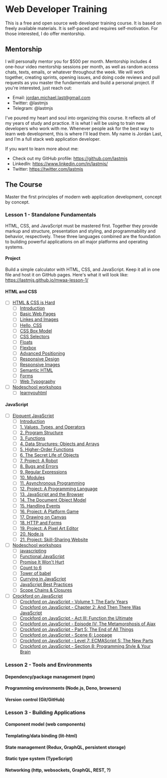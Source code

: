 # Web Developer Training

This is a free and open source web developer training course. It is based on freely available materials. It is self-paced and requires self-motivation. For those interested, I do offer mentorship.

## Mentorship

I will personally mentor you for $500 per month. Mentorship includes 4 one-hour video mentorship sessions per month, as well as random access chats, texts, emails, or whatever throughout the week. We will work together, creating sprints, opening issues, and doing code reviews and pull requests as you master the fundamentals and build a personal project. If you're interested, just reach out:

* Email: jordan.michael.last@gmail.com
* Twitter: @lastmjs
* Telegram: @lastmjs

I've poured my heart and soul into organizing this course. It reflects all of my years of study and practice. It is what I will be using to train new developers who work with me. Whenever people ask for the best way to learn web development, this is where I'll lead them. My name is Jordan Last, and I'm a full stack web application developer.

If you want to learn more about me:

* Check out my GitHub profile: https://github.com/lastmjs
* LinkedIn: https://www.linkedin.com/in/lastmjs/
* Twitter: https://twitter.com/lastmjs

## The Course

Master the first principles of modern web application development, concept by concept.

### Lesson 1 - Standalone Fundamentals

HTML, CSS, and JavaScript must be mastered first. Together they provide markup and structure, presentation and styling, and programmability and behavior, respectively. These three languages combined are the foundation to building powerful applications on all major platforms and operating systems.

#### Project

Build a simple calculator with HTML, CSS, and JavaScript. Keep it all in one file and host it on GitHub pages. Here's what it will look like: https://lastmjs.github.io/mwaa-lesson-1/

#### HTML and CSS

- [ ] [HTML & CSS is Hard](https://internetingishard.com/html-and-css/)
  - [ ] [Introduction](https://internetingishard.com/html-and-css/introduction/)
  - [ ] [Basic Web Pages](https://internetingishard.com/html-and-css/basic-web-pages/)
  - [ ] [Linkes and Images](https://internetingishard.com/html-and-css/links-and-images/)
  - [ ] [Hello, CSS](https://internetingishard.com/html-and-css/hello-css/)
  - [ ] [CSS Box Model](https://internetingishard.com/html-and-css/css-box-model/)
  - [ ] [CSS Selectors](https://internetingishard.com/html-and-css/css-selectors/)
  - [ ] [Floats](https://internetingishard.com/html-and-css/floats/)
  - [ ] [Flexbox](https://internetingishard.com/html-and-css/flexbox/)
  - [ ] [Advanced Positioning](https://internetingishard.com/html-and-css/advanced-positioning/)
  - [ ] [Responsive Design](https://internetingishard.com/html-and-css/responsive-design/)
  - [ ] [Responsive Images](https://internetingishard.com/html-and-css/responsive-images/)
  - [ ] [Semantic HTML](https://internetingishard.com/html-and-css/semantic-html/)
  - [ ] [Forms](https://internetingishard.com/html-and-css/forms/)
  - [ ] [Web Typography](https://internetingishard.com/html-and-css/web-typography/)
  
- [ ] [Nodeschool workshops](https://nodeschool.io)
  - [ ] [learnyouhtml](https://github.com/denysdovhan/learnyouhtml)

#### JavaScript
- [ ] [Eloquent JavaScript](https://eloquentjavascript.net/index.html)
  - [ ] [Introduction](https://eloquentjavascript.net/00_intro.html)
  - [ ] [1. Values, Types, and Operators](https://eloquentjavascript.net/01_values.html)
  - [ ] [2. Program Structure](https://eloquentjavascript.net/02_program_structure.html)
  - [ ] [3. Functions](https://eloquentjavascript.net/03_functions.html)
  - [ ] [4. Data Structures: Objects and Arrays](https://eloquentjavascript.net/04_data.html)
  - [ ] [5. Higher-Order Functions](https://eloquentjavascript.net/05_higher_order.html)
  - [ ] [6. The Secret Life of Objects](https://eloquentjavascript.net/06_object.html)
  - [ ] [7. Project: A Robot](https://eloquentjavascript.net/07_robot.html)
  - [ ] [8. Bugs and Errors](https://eloquentjavascript.net/08_error.html)
  - [ ] [9. Regular Expressions](https://eloquentjavascript.net/09_regexp.html)
  - [ ] [10. Modules](https://eloquentjavascript.net/10_modules.html)
  - [ ] [11. Asynchronous Programming](https://eloquentjavascript.net/11_async.html)
  - [ ] [12. Project: A Programming Language](https://eloquentjavascript.net/12_language.html)
  - [ ] [13. JavaScript and the Browser](https://eloquentjavascript.net/13_browser.html)
  - [ ] [14. The Document Object Model](https://eloquentjavascript.net/14_dom.html)
  - [ ] [15. Handling Events](https://eloquentjavascript.net/15_event.html)
  - [ ] [16. Project: A Platform Game](https://eloquentjavascript.net/16_game.html)
  - [ ] [17. Drawing on Canvas](https://eloquentjavascript.net/17_canvas.html)
  - [ ] [18. HTTP and Forms](https://eloquentjavascript.net/18_http.html)
  - [ ] [19. Project: A Pixel Art Editor](https://eloquentjavascript.net/19_paint.html)
  - [ ] [20. Node.js](https://eloquentjavascript.net/20_node.html)
  - [ ] [21. Project: Skill-Sharing Website](https://eloquentjavascript.net/21_skillsharing.html)
  
- [ ] [Nodeschool workshops](https://nodeschool.io)
  - [ ] [javascripting](https://github.com/workshopper/javascripting)
  - [ ] [Functional JavaScript](https://github.com/timoxley/functional-javascript-workshop)
  - [ ] [Promise It Won't Hurt](https://github.com/stevekane/promise-it-wont-hurt)
  - [ ] [Count to 6](https://github.com/domenic/count-to-6)
  - [ ] [Tower of babel](https://github.com/yosuke-furukawa/tower-of-babel)
  - [ ] [Currying in JavaScript](https://github.com/kishorsharma/currying-workshopper)
  - [ ] [JavaScript Best Practices](https://github.com/excellalabs/js-best-practices-workshopper)
  - [ ] [Scope Chains & Closures](https://github.com/workshopper/scope-chains-closures)
  
- [ ] [Crockford on JavaScript](https://www.youtube.com/playlist?list=PL7664379246A246CB)
  - [ ] [Crockford on JavaScript - Volume 1: The Early Years](https://www.youtube.com/watch?v=JxAXlJEmNMg&list=PL7664379246A246CB&index=2&t=1s)
  - [ ] [Crockford on JavaScript - Chapter 2: And Then There Was JavaScript](https://www.youtube.com/watch?v=RO1Wnu-xKoY&list=PL7664379246A246CB&index=3&t=0s)
  - [ ] [Crockford on JavaScript - Act III: Function the Ultimate](https://www.youtube.com/watch?v=ya4UHuXNygM&list=PL7664379246A246CB&index=4&t=0s)
  - [ ] [Crockford on JavaScript - Episode IV: The Metamorphosis of Ajax](https://www.youtube.com/watch?v=Fv9qT9joc0M&list=PL7664379246A246CB&index=5&t=0s)
  - [ ] [Crockford on JavaScript - Part 5: The End of All Things](https://www.youtube.com/watch?v=47Ceot8yqeI&list=PL7664379246A246CB&index=6&t=0s)
  - [ ] [Crockford on JavaScript - Scene 6: Loopage](https://www.youtube.com/watch?v=QgwSUtYSUqA&list=PL7664379246A246CB&index=7&t=0s)
  - [ ] [Crockford on JavaScript - Level 7: ECMAScript 5: The New Parts](https://www.youtube.com/watch?v=UTEqr0IlFKY&list=PL7664379246A246CB&index=8&t=0s)
  - [ ] [Crockford on JavaScript - Section 8: Programming Style & Your Brain](https://www.youtube.com/watch?v=taaEzHI9xyY&list=PL7664379246A246CB&index=9&t=0s)

### Lesson 2 - Tools and Environments

#### Dependency/package management (npm)

#### Programming environments (Node.js, Deno, browsers)

#### Version control (Git/GitHub)

### Lesson 3 - Building Applications

#### Component model (web components)

#### Templating/data binding (lit-html)

#### State management (Redux, GraphQL, persistent storage)

#### Static type system (TypeScript)

#### Networking (http, websockets, GraphQL, REST, ?)
